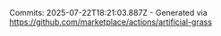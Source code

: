 Commits: 2025-07-22T18:21:03.887Z - Generated via https://github.com/marketplace/actions/artificial-grass
<br>
